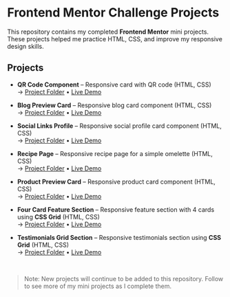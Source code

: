 # Frontend Mentor Challenge Projects

This repository contains my completed **Frontend Mentor** mini projects.  
These projects helped me practice HTML, CSS, and improve my responsive design skills.

## Projects

- **QR Code Component** – Responsive card with QR code (HTML, CSS)  
  → [Project Folder](./QRCodeComponent/) • [Live Demo](https://qrcode-component02.netlify.app/)

- **Blog Preview Card** – Responsive blog card component (HTML, CSS)  
  → [Project Folder](./BlogPreviewCard/) • [Live Demo](https://blogpreviewcard-tk.netlify.app/)

- **Social Links Profile** – Responsive social profile card component (HTML, CSS)  
  → [Project Folder](./SocialLinksProfile/) • [Live Demo](https://sociallinksprofiletk.netlify.app/)

- **Recipe Page** – Responsive recipe page for a simple omelette (HTML, CSS)  
  → [Project Folder](./RecipePage/) • [Live Demo](https://recippepage.netlify.app/)
- **Product Preview Card** – Responsive product card component (HTML, CSS)  
  → [Project Folder](./ProductPreviewCardComponent/) • [Live Demo](https://productpreviewcardcomponennt.netlify.app/)
  
- **Four Card Feature Section** – Responsive feature section with 4 cards using **CSS Grid** (HTML, CSS)  
  → [Project Folder](./FourCardFeatureSection/) • [Live Demo](https://fourcarddfeaturesection.netlify.app/)

- **Testimonials Grid Section** – Responsive testimonials section using **CSS Grid** (HTML, CSS)  
  → [Project Folder](./TestimonialsGridSection/) • [Live Demo](https://testimoniallsgridsection.netlify.app/)

<br>

> Note: New projects will continue to be added to this repository. Follow to see more of my mini projects as I complete them.
